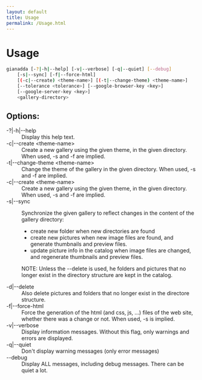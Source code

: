 ```yaml
---
layout: default
title: Usage
permalink: /Usage.html
---
```

# Usage

```sh
gianadda [-?|-h|--help] [-v|--verbose] [-q|--quiet] [--debug]
    [-s|--sync] [-f|--force-html]
    [(-c|--create) <theme-name>] [(-t|--change-theme) <theme-name>]
    [--tolerance <tolerance>] [--google-browser-key <key>]
    [--google-server-key <key>]
    <gallery-directory>
```

## Options:

<dl>
<dt>-?|-h|--help</dt>
<dd>
Display this help text.
</dd>
<dt>-c|--create &lt;theme-name&gt;</dt>
<dd>
    Create a new gallery using the given theme, in the given directory.
    When used, -s and -f are implied.
</dd>
<dt>-t|--change-theme &lt;theme-name&gt;</dt>
<dd>
    Change the theme of the gallery in the given directory.
    When used, -s and -f are implied.
</dd>
<dt>-c|--create &lt;theme-name&gt;</dt>
<dd>
    Create a new gallery using the given theme, in the given directory.
    When used, -s and -f are implied.
</dd>
<dt>-s|--sync</dt>
<dd>
    <p>Synchronize the given gallery to reflect changes in the content of the
    gallery directory:</p>
    <ul>
      <li>create new folder when new directories are found</li>
      <li>create new pictures when new image files are found, and generate
            thumbnails and preview files.</li>
      <li>update picture info in the catalog when image files are changed,
            and regenerate thumbnails and preview files.</li>
    </ul>
<p>NOTE: Unless the --delete is used, he folders and pictures that no longer
            exist in the directory structure are kept in the catalog.</p>
</dd>
<dt>-d|--delete</dt>
<dd>
        Also delete pictures and folders that no longer exist in the directore
        structure.
</dd>
<dt>-f|--force-html</dt>
<dd>
    Force the generation of the html (and css, js, ...) files of the web
    site, whether there was a change or not. When used, -s is implied.
</dd>
<dt>-v|--verbose</dt>
<dd>
    Display information messages. Without this flag, only warnings and
    errors are displayed.
</dd>
<dt>-q|--quiet</dt>
<dd>
    Don't display warning messages (only error messages)
</dd>
<dt>--debug</dt>
<dd>
    Display ALL messages, including debug messages. There can be quiet a lot.
</dd>
</dl>